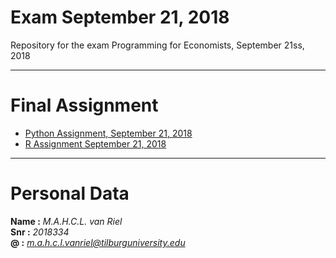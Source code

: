 # Exam September 21, 2018
Repository for the exam Programming for Economists, September 21ss, 2018  
___  
# Final Assignment  
* [Python Assignment, September 21, 2018]()
* [R Assignment September 21, 2018]()  

___  

# Personal Data
**Name :** *M.A.H.C.L. van Riel*  
**Snr :** *2018334*  
**@ :** *m.a.h.c.l.vanriel@tilburguniversity.edu*
